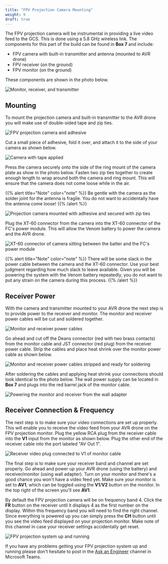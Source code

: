 ```yaml
---
title: "FPV Projection Camera Mounting"
weight: 9
draft: true
---
```


The FPV projection camera will be instrumental in providing a live video feed
to the GCS. This is done using a 5.8 GHz wireless link.
The components for this part of the build can be found in **Box 7** and include:

- FPV camera with built-in transmitter and antenna (mounted to AVR drone)
- FPV receiver (on the ground)
- FPV monitor (on the ground)

These components are shown in the photo below.

![Monitor, receiver, and transmitter](fpv_projection_hardware.jpg)

## Mounting

To mount the projection camera and built-in transmitter to the AVR
drone you will make use of double-sided tape and zip ties.

![FPV projection camera and adhesive](fpv_projection_cam_adhesive.jpg)

Cut a small piece of adhesive, fold it over, and attach it to the side
of your camera as shown below.

![Camera with tape applied](fpv_projection_cam_with_adhesive.jpg)

Press the camera securely onto the side of the ring mount of the camera plate
as show in the photo below. Fasten two zip ties together to create enough
length to wrap around both the camera and ring mount. This will ensure that
the camera does not come loose while in the air.

{{% alert title="Note" color="note" %}}
Be gentle with the camera as the solder joint for the antenna is fragile.
You do not want to accidentally have the antenna come loose!
{{% /alert %}}

![Projection camera mounted with adhesive and secured with zip ties](fpv_projection_cam_zip_ties.jpg)

Plug the XT-60 connector from the camera into the XT-60 connector of the
FC's power module. This will allow the Venom battery to power the camera
and the AVR drone.

![XT-60 connector of camera sitting between the batter and the FC's power module](fpv_projection_cam_powered.jpg)

{{% alert title="Note" color="note" %}}
There will be some slack in the power cable between the camera and
the XT-60 connector. Use your best judgment regarding how much slack to
leave available. Given you will be powering the system with the Venom battery
repeatedly, you do not want to put any strain on the camera during this process.
{{% /alert %}}

## Receiver Power

With the camera and transmitter mounted to your AVR drone the next step
is to provide power to the receiver and monitor. The monitor and receiver
power cables will be cut and soldered together.

![Monitor and receiver power cables](fpv_receiver_wiring.jpg)

Go ahead and cut off the Deans connector (red with two brass contacts)
from the monitor cable and JST connector (red plug) from the receiver
power cable. Strip the cables and place heat shrink over the monitor
power cable as shown below.

![Monitor and receiver power cables stripped and ready for soldering](fpv_receiver_wiring_cut.jpg)

After soldering the cables and applying heat shrink your
connections should look identical to the photo below. The wall power
supply can be located in **Box 7** and plugs into the red
barrel jack of the monitor cable.

![Powering the monitor and receiver from the wall adapter](fpv_receiver_after_soldering.jpg)

## Receiver Connection & Frequency

The next step is to make sure your video connections are set up properly.
This will enable you to receive the video feed from your AVR drone on the
FPV projection monitor. Plug the yellow RCA plug from the receiver cable
into the **V1** input from the monitor as shown below. Plug the other end of the
receiver cable into the port labeled "AV Out 1".

![Receiver video plug connected to V1 of monitor cable](fpv_receiver_input.jpg)

The final step is to make sure your receiver band and channel are set properly.
Go ahead and power up your AVR drone (using the battery) and receiver/monitor
(using wall adapter). Turn on your monitor and there's a good chance you won't
have a video feed yet. Make sure your monitor is set to **AV1**, which can be toggled
using the **V1**/**V2** button on the monitor. In the top right of the
screen you'll see **AV1**.

By default the FPV projection camera will be on frequency band 4.
Click the **FR** button on the receiver until it displays 4 as the first number on
the display. Within this frequency band you will need to find the right channel.
Since everything is powered up you can simply press the **CH** button until you see
the video feed displayed on your projection monitor. Make note of this channel in
case your receiver settings accidentally get reset.

![FPV projection system up and running](fpv_up_and_running.jpg)

If you have any problems getting your FPV projection system up and running
please don't hesitate to post in the
[Ask an Engineer](https://teams.microsoft.com/l/team/19%3a21c615dc691c4f289fb9fda44c862df3%40thread.tacv2/conversations?groupId=6baa0f71-7580-4c72-905f-2b6ee58685c3&tenantId=771923a0-2465-44c5-8531-b9366e228aad)
channel in Microsoft Teams.
